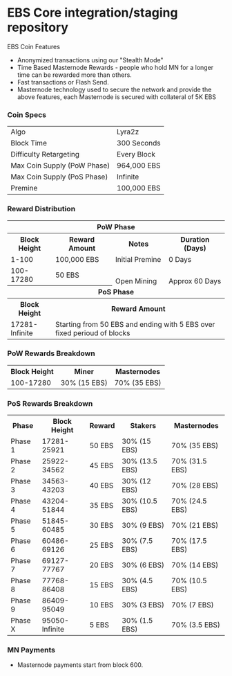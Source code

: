 EBS Core integration/staging repository
=======================================

EBS Coin Features
- Anonymized transactions using our "Stealth Mode"
- Time Based Masternode Rewards - people who hold MN for a longer time can be rewarded more than others.
- Fast transactions or Flash Send.
- Masternode technology used to secure the network and provide the above features, each Masternode is secured
  with collateral of 5K EBS

### Coin Specs
<table>
<tr><td>Algo</td><td>Lyra2z</td></tr>
<tr><td>Block Time</td><td>300 Seconds</td></tr>
<tr><td>Difficulty Retargeting</td><td>Every Block</td></tr>
<tr><td>Max Coin Supply (PoW Phase)</td><td>964,000 EBS</td></tr>
<tr><td>Max Coin Supply (PoS Phase)</td><td>Infinite</td></tr>
<tr><td>Premine</td><td>100,000 EBS</td></tr>
</table>

### Reward Distribution

<table>
<th colspan=4>PoW Phase</th>
<tr><th>Block Height</th><th>Reward Amount</th><th>Notes</th><th>Duration (Days)</th></tr>
<tr><td>1-100</td><td>100,000 EBS</td><td>Initial Premine</td><td>0 Days</td></tr>
<tr><td>100-17280</td><td>50 EBS</td><td rowspan=2>Open Mining</td><td rowspan=2> Approx 60 Days</td></tr>
<tr><th colspan=4>PoS Phase</th></tr>
<tr><th>Block Height</th><th colspan=3>Reward Amount</th></tr>
<tr><td>17281-Infinite</td><td colspan=3>Starting from 50 EBS and ending with 5 EBS over fixed perioud of blocks</td></tr>
</table>

### PoW Rewards Breakdown

<table>
<th>Block Height</th><th>Miner</th><th>Masternodes</th>
<tr><td>100-17280</td><td>30% (15 EBS)</td><td>70% (35 EBS)</td></tr>
</table>

### PoS Rewards Breakdown

<table>
<th>Phase</th><th>Block Height</th><th>Reward</th><th>Stakers</th><th>Masternodes</th>
<tr><td>Phase 1</td><td>17281-25921</td><td>50 EBS</td><td>30% (15 EBS)</td><td>70% (35 EBS)</td></tr>
<tr><td>Phase 2</td><td>25922-34562</td><td>45 EBS</td><td>30% (13.5 EBS)</td><td>70% (31.5 EBS)</td></tr>
<tr><td>Phase 3</td><td>34563-43203</td><td>40 EBS</td><td>30% (12 EBS)</td><td>70% (28 EBS)</td></tr>
<tr><td>Phase 4</td><td>43204-51844</td><td>35 EBS</td><td>30% (10.5 EBS)</td><td>70% (24.5 EBS)</td></tr>
<tr><td>Phase 5</td><td>51845-60485</td><td>30 EBS</td><td>30% (9 EBS)</td><td>70% (21 EBS)</td></tr>
<tr><td>Phase 6</td><td>60486-69126</td><td>25 EBS</td><td>30% (7.5 EBS)</td><td>70% (17.5 EBS)</td></tr>
<tr><td>Phase 7</td><td>69127-77767</td><td>20 EBS</td><td>30% (6 EBS)</td><td>70% (14 EBS)</td></tr>
<tr><td>Phase 8</td><td>77768-86408</td><td>15 EBS</td><td>30% (4.5 EBS)</td><td>70% (10.5 EBS)</td></tr>
<tr><td>Phase 9</td><td>86409-95049</td><td>10 EBS</td><td>30% (3 EBS)</td><td>70% (7 EBS)</td></tr>
<tr><td>Phase X</td><td>95050-Infinite</td><td>5 EBS</td><td>30% (1.5 EBS)</td><td>70% (3.5 EBS)</td></tr>
</table>

### MN Payments

- Masternode payments start from block 600.
